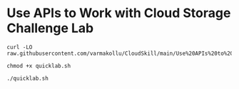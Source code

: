 # Use APIs to Work with Cloud Storage Challenge Lab

```
curl -LO raw.githubusercontent.com/varmakollu/CloudSkill/main/Use%20APIs%20to%20Work%20with%20Cloud%20Storage%20Challenge%20Lab/quicklab.sh

chmod +x quicklab.sh

./quicklab.sh

```
